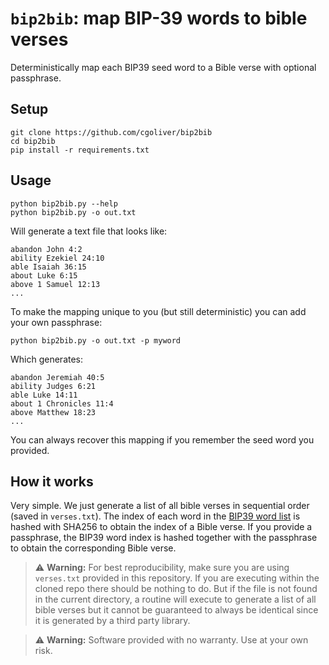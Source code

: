 # `bip2bib`: map BIP-39 words to bible verses

Deterministically map each BIP39 seed word to a Bible verse with optional passphrase.

## Setup

```
git clone https://github.com/cgoliver/bip2bib
cd bip2bib
pip install -r requirements.txt
```

## Usage

```
python bip2bib.py --help
python bip2bib.py -o out.txt
```

Will generate a text file that looks like:

```
abandon John 4:2
ability Ezekiel 24:10
able Isaiah 36:15
about Luke 6:15
above 1 Samuel 12:13
...
```

To make the mapping unique to you (but still deterministic) you can add your own passphrase:

```
python bip2bib.py -o out.txt -p myword
```

Which generates:


```
abandon Jeremiah 40:5
ability Judges 6:21
able Luke 14:11
about 1 Chronicles 11:4
above Matthew 18:23
...
```

You can always recover this mapping if you remember the seed word you provided.

## How it works

Very simple. We just generate a list of all bible verses in sequential order (saved in `verses.txt`). The index of each word in the [BIP39 word list](https://github.com/bitcoin/bips/blob/master/bip-0039/english.txt) is hashed with SHA256 to obtain the index of a Bible verse. If you provide a passphrase, the BIP39 word index is hashed together with the passphrase to obtain the corresponding Bible verse.

> ⚠️ **Warning:** For best reproducibility, make sure you are using `verses.txt` provided in this repository. If you are executing within the cloned repo there should be nothing to do. But if the file is not found in the current directory, a routine will execute to generate a list of all bible verses but it cannot be guaranteed to always be identical since it is generated by a third party library.

> ⚠️ **Warning:** Software provided with no warranty. Use at your own risk.
